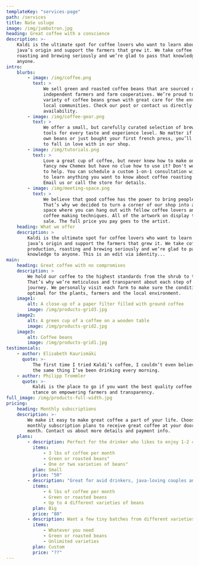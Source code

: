 ```yaml
---
templateKey: "services-page"
path: /services
title: Naše usluge
image: /img/jumbotron.jpg
heading: Great coffee with a conscience
description: >-
    Kaldi is the ultimate spot for coffee lovers who want to learn about their
    java’s origin and support the farmers that grew it. We take coffee production,
    roasting and brewing seriously and we’re glad to pass that knowledge to
    anyone.
intro:
    blurbs:
        - image: /img/coffee.png
          text: >
              We sell green and roasted coffee beans that are sourced directly from
              independent farmers and farm cooperatives. We’re proud to offer a
              variety of coffee beans grown with great care for the environment and
              local communities. Check our post or contact us directly for current
              availability.
        - image: /img/coffee-gear.png
          text: >
              We offer a small, but carefully curated selection of brewing gear and
              tools for every taste and experience level. No matter if you roast your
              own beans or just bought your first french press, you’ll find a gadget
              to fall in love with in our shop.
        - image: /img/tutorials.png
          text: >
              Love a great cup of coffee, but never knew how to make one? Bought a
              fancy new Chemex but have no clue how to use it? Don't worry, we’re here
              to help. You can schedule a custom 1-on-1 consultation with our baristas
              to learn anything you want to know about coffee roasting and brewing.
              Email us or call the store for details.
        - image: /img/meeting-space.png
          text: >
              We believe that good coffee has the power to bring people together.
              That’s why we decided to turn a corner of our shop into a cozy meeting
              space where you can hang out with fellow coffee lovers and learn about
              coffee making techniques. All of the artwork on display there is for
              sale. The full price you pay goes to the artist.
    heading: What we offer
    description: >
        Kaldi is the ultimate spot for coffee lovers who want to learn about their
        java’s origin and support the farmers that grew it. We take coffee
        production, roasting and brewing seriously and we’re glad to pass that
        knowledge to anyone. This is an edit via identity...
main:
    heading: Great coffee with no compromises
    description: >
        We hold our coffee to the highest standards from the shrub to the cup.
        That’s why we’re meticulous and transparent about each step of the coffee’s
        journey. We personally visit each farm to make sure the conditions are
        optimal for the plants, farmers and the local environment.
    image1:
        alt: A close-up of a paper filter filled with ground coffee
        image: /img/products-grid3.jpg
    image2:
        alt: A green cup of a coffee on a wooden table
        image: /img/products-grid2.jpg
    image3:
        alt: Coffee beans
        image: /img/products-grid1.jpg
testimonials:
    - author: Elisabeth Kaurismäki
      quote: >-
          The first time I tried Kaldi’s coffee, I couldn’t even believe that was
          the same thing I’ve been drinking every morning.
    - author: Philipp Trommler
      quote: >-
          Kaldi is the place to go if you want the best quality coffee. I love their
          stance on empowering farmers and transparency.
full_image: /img/products-full-width.jpg
pricing:
    heading: Monthly subscriptions
    description: >-
        We make it easy to make great coffee a part of your life. Choose one of our
        monthly subscription plans to receive great coffee at your doorstep each
        month. Contact us about more details and payment info.
    plans:
        - description: Perfect for the drinker who likes to enjoy 1-2 cups per day.
          items:
              - 3 lbs of coffee per month
              - Green or roasted beans"
              - One or two varieties of beans"
          plan: Small
          price: "50"
        - description: "Great for avid drinkers, java-loving couples and bigger crowds"
          items:
              - 6 lbs of coffee per month
              - Green or roasted beans
              - Up to 4 different varieties of beans
          plan: Big
          price: "80"
        - description: Want a few tiny batches from different varieties? Try our custom plan
          items:
              - Whatever you need
              - Green or roasted beans
              - Unlimited varieties
          plan: Custom
          price: "??"
---
```

